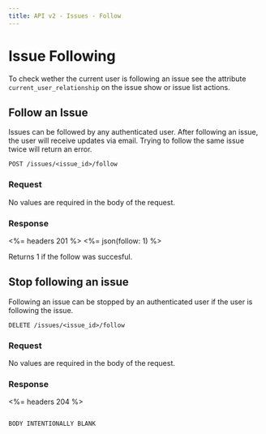```yaml
---
title: API v2 - Issues - Follow
---
```


# Issue Following

To check wether the current user is following an issue see the attribute `current_user_relationship` on the issue show or issue list actions. 

## Follow an Issue

Issues can be followed by any authenticated user. After following an issue, the user will receive updates via email. Trying to follow the same issue twice will return an error.

    POST /issues/<issue_id>/follow

### Request

No values are required in the body of the request.

### Response

<%= headers 201 %>
<%= json(follow: 1) %>

Returns 1 if the follow was succesful.

## Stop following an issue

Following an issue can be stopped by an authenticated user if the user is following the issue. 

    DELETE /issues/<issue_id>/follow

### Request

No values are required in the body of the request.

### Response

<%= headers 204 %>
<pre class="highlight"><code>
BODY INTENTIONALLY BLANK
</code></pre>
